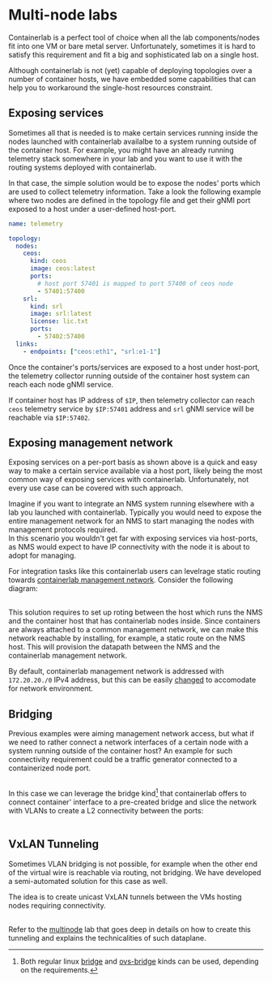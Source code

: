 # Multi-node labs
Containerlab is a perfect tool of choice when all the lab components/nodes fit into one VM or bare metal server. Unfortunately, sometimes it is hard to satisfy this requirement and fit a big and sophisticated lab on a single host.

Although containerlab is not (yet) capable of deploying topologies over a number of container hosts, we have embedded some capabilities that can help you to workaround the single-host resources constraint.

## Exposing services
Sometimes all that is needed is to make certain services running inside the nodes launched with containerlab availalbe to a system running outside of the container host. For example, you might have an already running telemetry stack somewhere in your lab and you want to use it with the routing systems deployed with containerlab.

In that case, the simple solution would be to expose the nodes' ports which are used to collect telemetry information. Take a look the following example where two nodes are defined in the topology file and get their gNMI port exposed to a host under a user-defined host-port.

```yaml
name: telemetry

topology:
  nodes:
    ceos:
      kind: ceos
      image: ceos:latest
      ports:
        # host port 57401 is mapped to port 57400 of ceos node
        - 57401:57400
    srl:
      kind: srl
      image: srl:latest
      license: lic.txt
      ports:
        - 57402:57400
  links:
    - endpoints: ["ceos:eth1", "srl:e1-1"]
```

Once the container's ports/services are exposed to a host under host-port, the telemetry collector running outside of the container host system can reach each node gNMI service.

If container host has IP address of `$IP`, then telemetry collector can reach `ceos` telemetry service by `$IP:57401` address and `srl` gNMI service will be reachable via `$IP:57402`.

## Exposing management network
Exposing services on a per-port basis as shown above is a quick and easy way to make a certain service available via a host port, likely being the most common way of exposing services with containerlab. Unfortunately, not every use case can be covered with such approach.

Imagine if you want to integrate an NMS system running elsewhere with a lab you launched with containerlab. Typically you would need to expose the entire management network for an NMS to start managing the nodes with management protocols required.  
In this scenario you wouldn't get far with exposing services via host-ports, as NMS would expect to have IP connectivity with the node it is about to adopt for managing.

For integration tasks like this containerlab users can levelrage static routing towards [containerlab management network](network.md#management-network). Consider the following diagram:

<div class="mxgraph" style="max-width:100%;border:1px solid transparent;margin:0 auto; display:block;" data-mxgraph="{&quot;page&quot;:0,&quot;zoom&quot;:1.5,&quot;highlight&quot;:&quot;#0000ff&quot;,&quot;nav&quot;:true,&quot;check-visible-state&quot;:true,&quot;resize&quot;:true,&quot;url&quot;:&quot;https://raw.githubusercontent.com/srl-wim/container-lab/diagrams/multinode.drawio&quot;}"></div>
<script type="text/javascript" src="https://cdn.jsdelivr.net/gh/hellt/drawio-js@main/embed2.js" async></script>

This solution requires to set up roting between the host which runs the NMS and the container host that has containerlab nodes inside. Since containers are always attached to a common management network, we can make this network reachable by installing, for example, a static route on the NMS host. This will provision the datapath between the NMS and the containerlab management network.

By default, containerlab management network is addressed with `172.20.20./0` IPv4 address, but this can be easily [changed](network.md#configuring-management-network) to accomodate for network environment.

## Bridging
Previous examples were aiming management network access, but what if we need to rather connect a network interfaces of a certain node with a system running outside of the container host? An example for such connectivity requirement could be a traffic generator connected to a containerized node port.

<div class="mxgraph" style="max-width:100%;border:1px solid transparent;margin:0 auto; display:block;" data-mxgraph="{&quot;page&quot;:1,&quot;zoom&quot;:1.5,&quot;highlight&quot;:&quot;#0000ff&quot;,&quot;nav&quot;:true,&quot;check-visible-state&quot;:true,&quot;resize&quot;:true,&quot;url&quot;:&quot;https://raw.githubusercontent.com/srl-wim/container-lab/diagrams/multinode.drawio&quot;}"></div>

In this case we can leverage the bridge kind[^1] that containerlab offers to connect container' interface to a pre-created bridge and slice the network with VLANs to create a L2 connectivity between the ports:

<div class="mxgraph" style="max-width:100%;border:1px solid transparent;margin:0 auto; display:block;" data-mxgraph="{&quot;page&quot;:2,&quot;zoom&quot;:1.5,&quot;highlight&quot;:&quot;#0000ff&quot;,&quot;nav&quot;:true,&quot;check-visible-state&quot;:true,&quot;resize&quot;:true,&quot;url&quot;:&quot;https://raw.githubusercontent.com/srl-wim/container-lab/diagrams/multinode.drawio&quot;}"></div>

## VxLAN Tunneling
Sometimes VLAN bridging is not possible, for example when the other end of the virtual wire is reachable via routing, not bridging. We have developed a semi-automated solution for this case as well.

The idea is to create unicast VxLAN tunnels between the VMs hosting nodes requiring connectivity.

<div class="mxgraph" style="max-width:100%;border:1px solid transparent;margin:0 auto; display:block;" data-mxgraph="{&quot;page&quot;:10,&quot;zoom&quot;:1.5,&quot;highlight&quot;:&quot;#0000ff&quot;,&quot;nav&quot;:true,&quot;check-visible-state&quot;:true,&quot;resize&quot;:true,&quot;url&quot;:&quot;https://raw.githubusercontent.com/srl-wim/container-lab/diagrams/multinode.drawio&quot;}"></div>

Refer to the [multinode](../lab-examples/multinode.md) lab that goes deep in details on how to create this tunneling and explains the technicalities of such dataplane. 

[^1]: Both regular linux [bridge](kinds/bridge.md) and [ovs-bridge](kinds/ovs-bridge.md) kinds can be used, depending on the requirements.